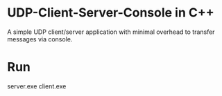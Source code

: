 # UDP-Client-Server-Console in C++
A simple UDP client/server application with minimal overhead to transfer messages via console.

# Run
server.exe
client.exe